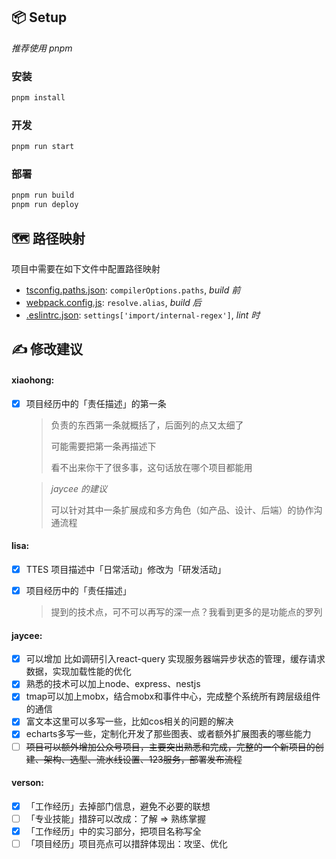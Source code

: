 ## 📦 Setup
*推荐使用 pnpm*
### 安装
```bash
pnpm install
```
### 开发
```bash
pnpm run start
```
### 部署
```bash
pnpm run build
pnpm run deploy
```
## 🗺️ 路径映射

项目中需要在如下文件中配置路径映射

- [tsconfig.paths.json](https://www.typescriptlang.org/tsconfig#paths): `compilerOptions.paths`, *build 前*
- [webpack.config.js](https://webpack.docschina.org/configuration/resolve#resolvealias): `resolve.alias`, *build 后*
- [.eslintrc.json](https://github.com/import-js/eslint-plugin-import#importinternal-regex): `settings['import/internal-regex']`, *lint 时*

## ✍️ 修改建议

#### xiaohong:

- [x] 项目经历中的「责任描述」的第一条

  > 负责的东西第一条就概括了，后面列的点又太细了
  > 
  > 可能需要把第一条再描述下
  > 
  > 看不出来你干了很多事，这句话放在哪个项目都能用
  
  > *jaycee 的建议*
  > 
  > 可以针对其中一条扩展成和多方角色（如产品、设计、后端）的协作沟通流程

#### lisa:

- [x] TTES 项目描述中「日常活动」修改为「研发活动」

- [x] 项目经历中的「责任描述」

  > 提到的技术点，可不可以再写的深一点？我看到更多的是功能点的罗列

#### jaycee:

- [x] 可以增加 比如调研引入react-query 实现服务器端异步状态的管理，缓存请求数据，实现加载性能的优化
- [x]  熟悉的技术可以加上node、express、nestjs
- [x] tmap可以加上mobx，结合mobx和事件中心，完成整个系统所有跨层级组件的通信
- [x] 富文本这里可以多写一些，比如cos相关的问题的解决
- [x] echarts多写一些，定制化开发了那些图表、或者额外扩展图表的哪些能力
- [ ] ~~项目可以额外增加公众号项目，主要突出熟悉和完成，完整的一个新项目的创建、架构、选型、流水线设置、123服务，部署发布流程~~

#### verson:

- [x] 「工作经历」去掉部门信息，避免不必要的联想
- [ ] 「专业技能」措辞可以改成：了解 => 熟练掌握
- [x] 「工作经历」中的实习部分，把项目名称写全
- [ ] 「项目经历」项目亮点可以措辞体现出：攻坚、优化
